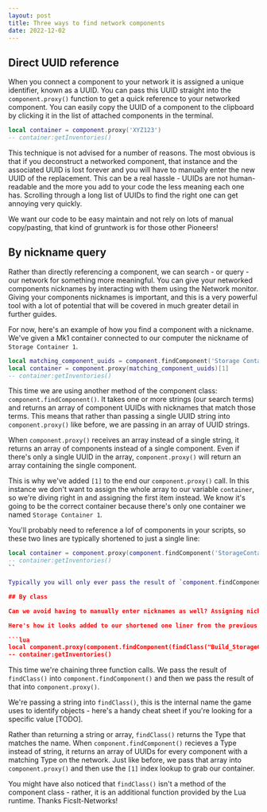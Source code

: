 ```yaml
---
layout: post
title: Three ways to find network components
date: 2022-12-02
---
```


## Direct UUID reference

When you connect a component to your network it is assigned a unique identifier, known as a UUID. You can pass this UUID straight into the `component.proxy()` function to get a quick reference to your networked component. You can easily copy the UUID of a component to the clipboard by clicking it in the list of attached components in the terminal.

```lua
local container = component.proxy('XYZ123')
-- container:getInventories()
```

This technique is not advised for a number of reasons. The most obvious is that if you deconstruct a networked component, that instance and the associated UUID is lost forever and you will have to manually enter the new UUID of the replacement. This can be a real hassle - UUIDs are not human-readable and the more you add to your code the less meaning each one has. Scrolling through a long list of UUIDs to find the right one can get annoying very quickly. 

We want our code to be easy maintain and not rely on lots of manual copy/pasting, that kind of gruntwork is for those other Pioneers! 

## By nickname query

Rather than directly referencing a component, we can search - or query - our network for something more meaningful. You can give your networked components nicknames by interacting with them using the Network monitor. Giving your components nicknames is important, and this is a very powerful tool with a lot of potential that will be covered in much greater detail in further guides.

For now, here's an example of how you find a component with a nickname. We've given a Mk1 container connected to our computer the nickname of `Storage Container 1`.

```lua
local matching_component_uuids = component.findComponent('Storage Container 1')
local container = component.proxy(matching_component_uuids)[1]
-- container:getInventories()
```

This time we are using another method of the component class: `component.findComponent()`. It takes one or more strings (our search terms) and returns an array of component UUIDs with nicknames that match those terms. This means that rather than passing a single UUID string into `component.proxy()` like before, we are passing in an array of UUID strings. 

When `component.proxy()` receives an array instead of a single string, it returns an array of components instead of a single component. Even if there's only a single UUID in the array, `component.proxy()` will return an array containing the single component.

This is why we've added `[1]` to the end our `component.proxy()` call. In this instance we don't want to assign the whole array to our variable `container`, so we're diving right in and assigning the first item instead. We know it's going to be the correct container because there's only one container we named `Storage Container 1`.

You'll probably need to reference a lof of components in your scripts, so these two lines are typically shortened to just a single line:

```lua
local container = component.proxy(component.findComponent('StorageContainer 1'))`
-- container:getInventories()
``

Typically you will only ever pass the result of `component.findComponent()` into a single `component.proxy()` call. There's no need to declare it as a variable we can just pass the result in directly. Tidy!

## By class

Can we avoid having to manually enter nicknames as well? Assigning nicknames is considered good practice for organisation alone, but there are some instances where you might need to 'discover' components on a network without hardcoding a nickname. Enter the `findClass()` function.

Here's how it looks added to our shortened one liner from the previous example:

```lua
local component.proxy(component.findComponent(findClass("Build_StorageContainerMk1_C")))[1]
-- container:getInventories()
```

This time we're chaining three function calls. We pass the result of `findClass()` into `component.findComponent()` and then we pass the result of that into `component.proxy()`.

We're passing a string into `findClass()`, this is the internal name the game uses to identify objects - here's a handy cheat sheet if you're looking for a specific value [TODO]. 

Rather than returning a string or array, `findClass()` returns the Type that matches the name. When `component.findComponent()` recieves a Type instead of string, it returns an array of UUIDs for every component with a matching Type on the network. Just like before, we pass that array into `component.proxy()` and then use the `[1]` index lookup to grab our container.
 
You might have also noticed that `findClass()` isn't a method of the component class - rather, it is an additional function provided by the Lua runtime. Thanks FicsIt-Networks!




